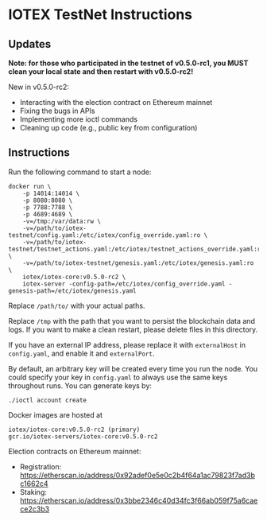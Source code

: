 # IOTEX TestNet Instructions

## Updates

**Note: for those who participated in the testnet of v0.5.0-rc1, you MUST clean your local state and then restart with
v0.5.0-rc2!**

New in v0.5.0-rc2:

- Interacting with the election contract on Ethereum mainnet
- Fixing the bugs in APIs
- Implementing more ioctl commands
- Cleaning up code (e.g., public key from configuration)

## Instructions

Run the following command to start a node:

```
docker run \
    -p 14014:14014 \
    -p 8080:8080 \
    -p 7788:7788 \
    -p 4689:4689 \
    -v=/tmp:/var/data:rw \
    -v=/path/to/iotex-testnet/config.yaml:/etc/iotex/config_override.yaml:ro \
    -v=/path/to/iotex-testnet/testnet_actions.yaml:/etc/iotex/testnet_actions_override.yaml:ro \
    -v=/path/to/iotex-testnet/genesis.yaml:/etc/iotex/genesis.yaml:ro \
    iotex/iotex-core:v0.5.0-rc2 \
    iotex-server -config-path=/etc/iotex/config_override.yaml -genesis-path=/etc/iotex/genesis.yaml
```

Replace `/path/to/` with your actual paths.

Replace `/tmp` with the path that you want to persist the blockchain data and logs. If you want to make a clean restart,
please delete files in this directory.

If you have an external IP address, please replace it with `externalHost` in `config.yaml`, and enable it and `externalPort`.

By default, an arbitrary key will be created every time you run the node. You could specify your key in `config.yaml` to
always use the same keys throughout runs. You can generate keys by:

```
./ioctl account create
```

Docker images are hosted at
```
iotex/iotex-core:v0.5.0-rc2 (primary)
gcr.io/iotex-servers/iotex-core:v0.5.0-rc2
```

Election contracts on Ethereum mainnet:

- Registration: https://etherscan.io/address/0x92adef0e5e0c2b4f64a1ac79823f7ad3bc1662c4
- Staking: https://etherscan.io/address/0x3bbe2346c40d34fc3f66ab059f75a6caece2c3b3
